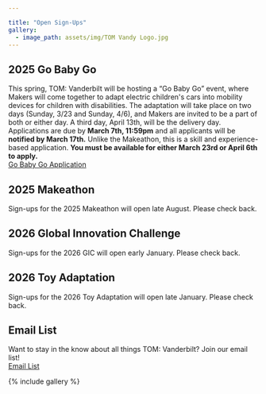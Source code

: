 ```yaml
---

title: "Open Sign-Ups"
gallery:
  - image_path: assets/img/TOM Vandy Logo.jpg
---
```


## 2025 Go Baby Go
This spring, TOM: Vanderbilt will be hosting a “Go Baby Go” event, where Makers will come together to adapt electric children's cars into mobility devices for children with disabilities. The adaptation will take place on two days (Sunday, 3/23 and Sunday, 4/6), and Makers are invited to be a part of both or either day. A third day, April 13th, will be the delivery day. Applications are due by **March 7th, 11:59pm** and all applicants will be **notified by March 17th.** Unlike the Makeathon, this is a skill and experience-based application. **You must be available for either March 23rd or April 6th to apply.** <br>
[Go Baby Go Application](https://forms.gle/3eSFd6GgtuHzo6Td6)


## 2025 Makeathon
Sign-ups for the 2025 Makeathon will open late August. Please check back.


## 2026 Global Innovation Challenge
Sign-ups for the 2026 GIC will open early January. Please check back.


## 2026 Toy Adaptation
Sign-ups for the 2026 Toy Adaptation will open late January. Please check back.


## Email List
Want to stay in the know about all things TOM: Vanderbilt? Join our email list!<br>
[Email List](https://forms.gle/qsh3SnzgTYnY6WDv6)


{% include gallery %}

